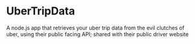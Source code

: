 # UberTripData
A node.js app that retrieves your uber trip data from the evil clutches of uber, using their public facing API; shared with their public driver website
